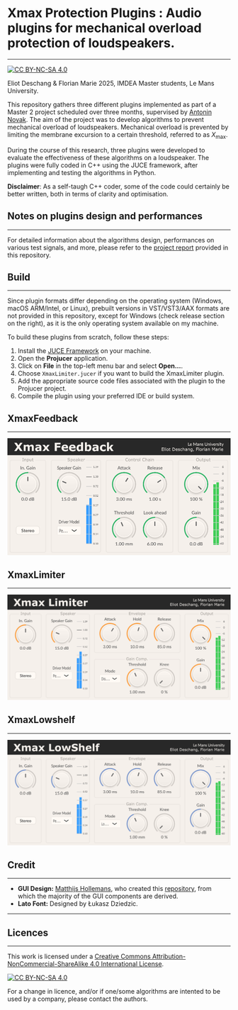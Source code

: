 # Xmax Protection Plugins : Audio plugins for mechanical overload protection of loudspeakers.
---
[![CC BY-NC-SA 4.0][cc-by-nc-sa-shield]][cc-by-nc-sa]


Eliot Deschang & Florian Marie 2025, IMDEA Master students, Le Mans University.

This repository gathers three different plugins implemented as part of a Master 2 project scheduled over three months, supervised by [Antonin Novak](https://ant-novak.com/). The aim of the project was to develop algorithms to prevent mechanical overload of loudspeakers. Mechanical overload is prevented by limiting the membrane excursion to a certain threshold, referred to as $X_{\text{max}}$.  

During the course of this research, three plugins were developed to evaluate the effectiveness of these algorithms on a loudspeaker. The plugins were fully coded in C++ using the JUCE framework, after implementing and testing the algorithms in Python.

**Disclaimer**: As a self-taugh C++ coder, some of the code could certainly be better written, both in terms of clarity and optimisation.

## Notes on plugins design and performances
---
For detailed information about the algorithms design, performances on various test signals, and more, please refer to the [project report](https://github.com/eliot-des/Xmax-Protection-Plugins/blob/main/Report_Mechanical_protection_algorithms_for_loudspeakers.pdf) provided in this repository.

## Build
---
Since plugin formats differ depending on the operating system (Windows, macOS ARM/Intel, or Linux), prebuilt versions in VST/VST3/AAX formats are not provided in this repository, except for Windows (check release section on the right), as it is the only operating system available on my machine.

To build these plugins from scratch, follow these steps:

1. Install the [JUCE Framework](https://juce.com/) on your machine.
2. Open the **Projucer** application.
3. Click on **File** in the top-left menu bar and select **Open...**.
4. Choose `XmaxLimiter.jucer` if you want to build the XmaxLimiter plugin.
5. Add the appropriate source code files associated with the plugin to the Projucer project.
6. Compile the plugin using your preferred IDE or build system.

## XmaxFeedback
---
![XmaxFeedback plugin image](https://github.com/eliot-des/Xmax-Protection-Plugins/blob/main/readme/XmaxFeedback.png)

## XmaxLimiter
---
![XmaxLimiter plugin image](https://github.com/eliot-des/Xmax-Protection-Plugins/blob/main/readme/XmaxLimiter.png)

## XmaxLowshelf
---
![XmaxLowShelf plugin image](https://github.com/eliot-des/Xmax-Protection-Plugins/blob/main/readme/XmaxLowShelf.png)


## Credit
---

- **GUI Design:** [Matthijs Hollemans](https://github.com/hollance), who created this [repository](https://github.com/TheAudioProgrammer/getting-started-book), from which the majority of the GUI components are derived.  
- **Lato Font:** Designed by Łukasz Dziedzic.
--- 

## Licences
---
This work is licensed under a
[Creative Commons Attribution-NonCommercial-ShareAlike 4.0 International License][cc-by-nc-sa].

[![CC BY-NC-SA 4.0][cc-by-nc-sa-image]][cc-by-nc-sa]

[cc-by-nc-sa]: http://creativecommons.org/licenses/by-nc-sa/4.0/
[cc-by-nc-sa-image]: https://licensebuttons.net/l/by-nc-sa/4.0/88x31.png
[cc-by-nc-sa-shield]: https://img.shields.io/badge/License-CC%20BY--NC--SA%204.0-lightgrey.svg

For a change in licence, and/or if one/some algorithms are intented to be used by a company, please contact the authors.
